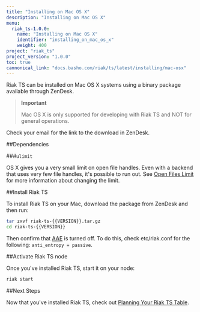 ```yaml
---
title: "Installing on Mac OS X"
description: "Installing on Mac OS X"
menu:
  riak_ts-1.0.0:
    name: "Installing on Mac OS X"
    identifier: "installing_on_mac_os_x"
    weight: 400
project: "riak_ts"
project_version: "1.0.0"
toc: true
cannonical_link: "docs.basho.com/riak/ts/latest/installing/mac-osx"
---
```



[AAE]: http://docs.basho.com/riak/2.1.3/theory/concepts/aae/
[openfileslimit]: http://docs.basho.com/riak/2.1.3/ops/tuning/open-files-limit/
[planning]: http://docs.basho.com/riakts/1.0.0/using/planning

Riak TS can be installed on Mac OS X systems using a binary
package available through ZenDesk.

>**Important**
>
>Mac OS X is only supported for developing with Riak TS and NOT for general operations.

Check your email for the link to the download in ZenDesk.

##Dependencies

###`ulimit`

OS X gives you a very small limit on open file handles. Even with a
backend that uses very few file handles, it's possible to run out. See
[Open Files Limit][openfileslimit] for more information about changing the limit.


##Install Riak TS

To install Riak TS on your Mac, download the package from ZenDesk and then run:

```bash
tar zxvf riak-ts-{{VERSION}}.tar.gz
cd riak-ts-{{VERSION}}
```

Then confirm that [AAE][AAE] is turned off. To do this, check etc/riak.conf for the following: `anti_entropy = passive`.


##Activate Riak TS node

Once you've installed Riak TS, start it on your node:

```bash
riak start
```


##Next Steps

Now that you've installed Riak TS, check out [Planning Your Riak TS Table][planning].